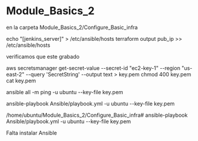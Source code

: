 # Module_Basics_2


en la carpeta Module_Basics_2/Configure_Basic_infra

echo "[jenkins_server]" > /etc/ansible/hosts
terraform output pub_ip >> /etc/ansible/hosts

verificamos que este grabado

aws secretsmanager get-secret-value --secret-id "ec2-key-1" --region "us-east-2" --query 'SecretString' --output text > key.pem
chmod 400 key.pem
cat key.pem

ansible all -m ping -u ubuntu --key-file key.pem

ansible-playbook Ansible/playbook.yml -u ubuntu --key-file key.pem

/home/ubuntu/Module_Basics_2/Configure_Basic_infra# ansible-playbook Ansible/playbook.yml -u ubuntu --key-file key.pem

Falta instalar Ansible
